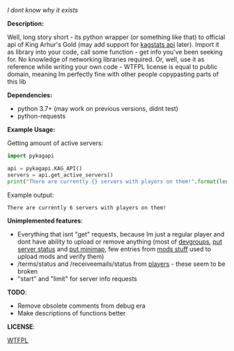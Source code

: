 *I dont know why it exists*

**Description:**

Well, long story short - its python wrapper (or something like that) to official api of King Arhur's Gold (may add support for [kagstats api](https://github.com/Harrison-Miller/kagstats) later). Import it as library into your code, call some function - get info you've been seeking for. No knowledge of networking libraries required. Or, well, use it as reference while writing your own code - WTFPL license is equal to public domain, meaning Im perfectly fine with other people copypasting parts of this lib

**Dependencies:**

- python 3.7+ (may work on previous versions, didnt test)
- python-requests

**Example Usage:**

Getting amount of active servers:
```python
import pykagapi

api = pykagapi.KAG_API()
servers = api.get_active_servers()
print("There are currently {} servers with players on them!".format(len(servers)))
```

Example output:

`There are currently 6 servers with players on them!`

**Unimplemented features**:

- Everything that isnt "get" requests, because Im just a regular player and dont have ability to upload or remove anything (most of [devgroups](https://developers.thd.vg/api/devgroups.html), [put server status](https://developers.thd.vg/api/servers.html#put--game-(gamedev)-(game)-server-(ip)-(int-port)-status) and [put minimap](https://developers.thd.vg/api/servers.html#put--game-(gamedev)-(game)-server-(ip)-(int-port)-minimap), few entries from [mods stuff](https://developers.thd.vg/api/mods.html) used to upload mods and verify them)
- /terms/status and /receiveemails/status from [players](https://developers.thd.vg/api/players.html) - these seem to be broken
- "start" and "limit" for server info requests

**TODO**:

- Remove obsolete comments from debug era
- Make descriptions of functions better

**LICENSE**:

[WTFPL](LICENSE)
